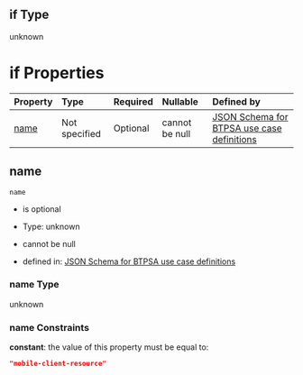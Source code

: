 ## if Type

unknown

# if Properties

| Property      | Type          | Required | Nullable       | Defined by                                                                                                                                                                                                        |
| :------------ | :------------ | :------- | :------------- | :---------------------------------------------------------------------------------------------------------------------------------------------------------------------------------------------------------------- |
| [name](#name) | Not specified | Optional | cannot be null | [JSON Schema for BTPSA use case definitions](btpsa-usecase-properties-services-items-allof-1-then-allof-62-if-properties-name.md "undefined#/properties/services/items/allOf/1/then/allOf/62/if/properties/name") |

## name



`name`

*   is optional

*   Type: unknown

*   cannot be null

*   defined in: [JSON Schema for BTPSA use case definitions](btpsa-usecase-properties-services-items-allof-1-then-allof-62-if-properties-name.md "undefined#/properties/services/items/allOf/1/then/allOf/62/if/properties/name")

### name Type

unknown

### name Constraints

**constant**: the value of this property must be equal to:

```json
"mobile-client-resource"
```
